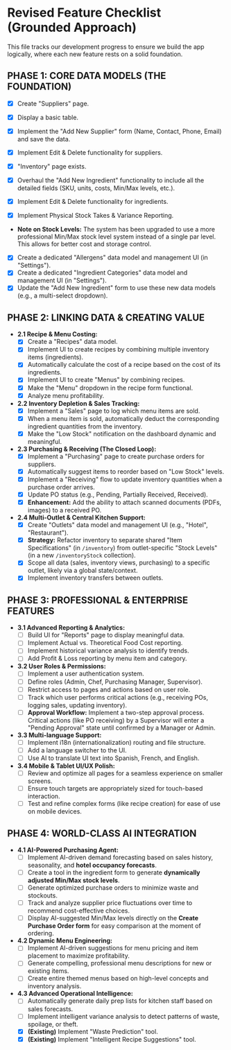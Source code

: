 # Revised Feature Checklist (Grounded Approach)

This file tracks our development progress to ensure we build the app logically, where each new feature rests on a solid foundation.

## PHASE 1: CORE DATA MODELS (THE FOUNDATION)

*   [x] Create "Suppliers" page.
*   [x] Display a basic table.
*   [x] Implement the "Add New Supplier" form (Name, Contact, Phone, Email) and save the data.
*   [x] Implement Edit & Delete functionality for suppliers.

*   [x] "Inventory" page exists.
*   [x] Overhaul the "Add New Ingredient" functionality to include all the detailed fields (SKU, units, costs, Min/Max levels, etc.).
*   [x] Implement Edit & Delete functionality for ingredients.
*   [x] Implement Physical Stock Takes & Variance Reporting.
*   **Note on Stock Levels:** The system has been upgraded to use a more professional Min/Max stock level system instead of a single par level. This allows for better cost and storage control.

*   [x] Create a dedicated "Allergens" data model and management UI (in "Settings").
*   [x] Create a dedicated "Ingredient Categories" data model and management UI (in "Settings").
*   [x] Update the "Add New Ingredient" form to use these new data models (e.g., a multi-select dropdown).

## PHASE 2: LINKING DATA & CREATING VALUE

*   **2.1 Recipe & Menu Costing:**
    *   [x] Create a "Recipes" data model.
    *   [x] Implement UI to create recipes by combining multiple inventory items (ingredients).
    *   [x] Automatically calculate the cost of a recipe based on the cost of its ingredients.
    *   [x] Implement UI to create "Menus" by combining recipes.
    *   [x] Make the "Menu" dropdown in the recipe form functional.
    *   [x] Analyze menu profitability.

*   **2.2 Inventory Depletion & Sales Tracking:**
    *   [x] Implement a "Sales" page to log which menu items are sold.
    *   [x] When a menu item is sold, automatically deduct the corresponding ingredient quantities from the inventory.
    *   [x] Make the "Low Stock" notification on the dashboard dynamic and meaningful.

*   **2.3 Purchasing & Receiving (The Closed Loop):**
    *   [x] Implement a "Purchasing" page to create purchase orders for suppliers.
    *   [x] Automatically suggest items to reorder based on "Low Stock" levels.
    *   [x] Implement a "Receiving" flow to update inventory quantities when a purchase order arrives.
    *   [x] Update PO status (e.g., Pending, Partially Received, Received).
    *   [x] **Enhancement:** Add the ability to attach scanned documents (PDFs, images) to a received PO.

*   **2.4 Multi-Outlet & Central Kitchen Support:**
    *   [x] Create "Outlets" data model and management UI (e.g., "Hotel", "Restaurant").
    *   [x] **Strategy:** Refactor inventory to separate shared "Item Specifications" (in `/inventory`) from outlet-specific "Stock Levels" (in a new `/inventoryStock` collection).
    *   [x] Scope all data (sales, inventory views, purchasing) to a specific outlet, likely via a global state/context.
    *   [x] Implement inventory transfers between outlets.

## PHASE 3: PROFESSIONAL & ENTERPRISE FEATURES

*   **3.1 Advanced Reporting & Analytics:**
    *   [ ] Build UI for "Reports" page to display meaningful data.
    *   [ ] Implement Actual vs. Theoretical Food Cost reporting.
    *   [ ] Implement historical variance analysis to identify trends.
    *   [ ] Add Profit & Loss reporting by menu item and category.

*   **3.2 User Roles & Permissions:**
    *   [ ] Implement a user authentication system.
    *   [ ] Define roles (Admin, Chef, Purchasing Manager, Supervisor).
    *   [ ] Restrict access to pages and actions based on user role.
    *   [ ] Track which user performs critical actions (e.g., receiving POs, logging sales, updating inventory).
    *   [ ] **Approval Workflow:** Implement a two-step approval process. Critical actions (like PO receiving) by a Supervisor will enter a "Pending Approval" state until confirmed by a Manager or Admin.

*   **3.3 Multi-language Support:**
    *   [ ] Implement i18n (internationalization) routing and file structure.
    *   [ ] Add a language switcher to the UI.
    *   [ ] Use AI to translate UI text into Spanish, French, and English.

*   **3.4 Mobile & Tablet UI/UX Polish:**
    *   [ ] Review and optimize all pages for a seamless experience on smaller screens.
    *   [ ] Ensure touch targets are appropriately sized for touch-based interaction.
    *   [ ] Test and refine complex forms (like recipe creation) for ease of use on mobile devices.

## PHASE 4: WORLD-CLASS AI INTEGRATION

*   **4.1 AI-Powered Purchasing Agent:**
    *   [ ] Implement AI-driven demand forecasting based on sales history, seasonality, and **hotel occupancy forecasts**.
    *   [ ] Create a tool in the ingredient form to generate **dynamically adjusted Min/Max stock levels**.
    *   [ ] Generate optimized purchase orders to minimize waste and stockouts.
    *   [ ] Track and analyze supplier price fluctuations over time to recommend cost-effective choices.
    *   [ ] Display AI-suggested Min/Max levels directly on the **Create Purchase Order form** for easy comparison at the moment of ordering.

*   **4.2 Dynamic Menu Engineering:**
    *   [ ] Implement AI-driven suggestions for menu pricing and item placement to maximize profitability.
    *   [ ] Generate compelling, professional menu descriptions for new or existing items.
    *   [ ] Create entire themed menus based on high-level concepts and inventory analysis.

*   **4.3 Advanced Operational Intelligence:**
    *   [ ] Automatically generate daily prep lists for kitchen staff based on sales forecasts.
    *   [ ] Implement intelligent variance analysis to detect patterns of waste, spoilage, or theft.
    *   [x] **(Existing)** Implement "Waste Prediction" tool.
    *   [x] **(Existing)** Implement "Intelligent Recipe Suggestions" tool.
